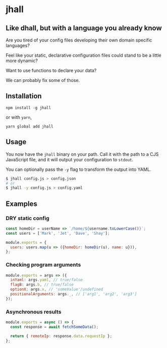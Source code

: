 # jhall
## Like dhall, but with a language you already know

Are you tired of your config files developing their own domain specific languages?

Feel like your static, declarative configuration files could stand to be a little more dynamic?

Want to use functions to declare your data?

We can probably fix some of those.

## Installation

`npm install -g jhall`

or with `yarn`,

`yarn global add jhall`

## Usage

You now have the `jhall` binary on your path. Call it with the path to a CJS JavaScript file, and it will output your configuration to `stdout`.

You can optionally pass the `-y` flag to transform the output into YAML.

```sh
$ jhall config.js > config.json
# or
$ jhall -y config.js > config.yaml
```

## Examples

### DRY static config

```js
const homeDir = userName => `/home/${username.toLowerCase()}`;
const users = ['Mark', 'Jet', 'Dave', 'Shay'];

module.exports = {
  users: users.map(u => ({homeDir: homeDir(u), name: u})),
};
```

### Checking program arguments

```js
module.exports = args => ({
  inYaml: args.yaml, // true/false
  flagB: args.b, // true/false
  optionX: args.x, // 'someValue'/undefined
  positionalArguments: args._, // ['arg1', 'arg2', 'arg3']
});
```

### Asynchronous results

```js
module.exports = async () => {
  const response = await fetchSomeData();

  return { remoteIp: response.data.requestIp };
};
```

